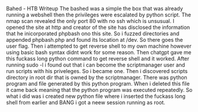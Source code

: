 Bahed - HTB Writeup 
The bashed was a simple the box that was already running a webshell then the privileges were escalated by python script.
The nmap scan revealed the only port 80 with no ssh which is unsusual.
I opened the site at http and creator of the site has disclosed the information that he inicorporated phpbash ono this site.
So i fuzzed directories and appended phpbash.php and found its location at /dev. So there goes the user flag.
Then i attempted to get reverse shell to my own machine however using basic bash syntax didnt work for some reason.
Then chatgpt gave me this fuckass long python command to get reverse shell and it worked.
After running sudo -l i found out that i can become the scriptmanager user and run scripts with his priveleges.
So i became one.
Then i discovered scripts directory in root dir that is owned by the scriptmanager.
There was python program and file generated by this python program.
When i deleted this file it came back meaning that the python program was executed repeatedly.
So what i did was i created new python file where i inserted the fuckass long shell from earlier and BANG i got a neew session running as root.
